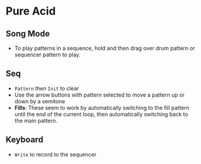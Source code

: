 # Pure Acid

## Song Mode

- To play patterns in a sequence, hold and then drag over drum pattern or sequencer pattern to play.

## Seq

- `Pattern` then `Init` to clear
- Use the arrow buttons with pattern selected to move a pattern up or down by a semitone
- **Fills**: These seem to work by automatically switching to the fill pattern until the end of the current loop, then automatically switching back to the main pattern.


## Keyboard

- `Write` to record to the sequencer

